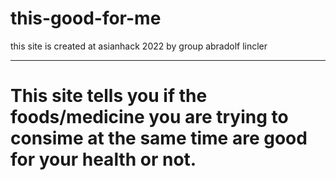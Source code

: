 # this-good-for-me
this site is created at asianhack 2022 by group abradolf lincler

---

# This site tells you if the foods/medicine you are trying to consime at the same time are good for your health or not.
